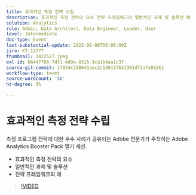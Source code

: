 ```yaml
---
title: 효과적인 측정 전략 수립
description: 효과적인 측정 전략의 요소 전략 프레임워크의 일반적인 과제 및 솔루션 예
solution: Analytics
role: Admin, Data Architect, Data Engineer, Leader, User
level: Intermediate
doc-type: Event
last-substantial-update: 2023-08-08T00:00:00Z
jira: KT-13777
thumbnail: 3422527.jpeg
exl-id: 66447786-7df1-4d9a-8315-3ca1b4aa1c37
source-git-commit: 1792dc318643aec2c12613f621361d72a7a918b1
workflow-type: tm+mt
source-wordcount: '56'
ht-degree: 0%

---
```


# 효과적인 측정 전략 수립

측정 프로그램 전략에 대한 우수 사례가 공유되는 Adobe 전문가가 주최하는 Adobe Analytics Booster Pack 열기 세션.

* 효과적인 측정 전략의 요소
* 일반적인 과제 및 솔루션
* 전략 프레임워크의 예

>[!VIDEO](https://video.tv.adobe.com/v/3422527/?learn=on)
